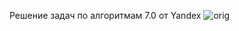 Решение задач по алгоритмам 7.0 от Yandex
![orig](https://github.com/user-attachments/assets/6c227800-403f-4b68-bc5b-98fb8975b58e)
